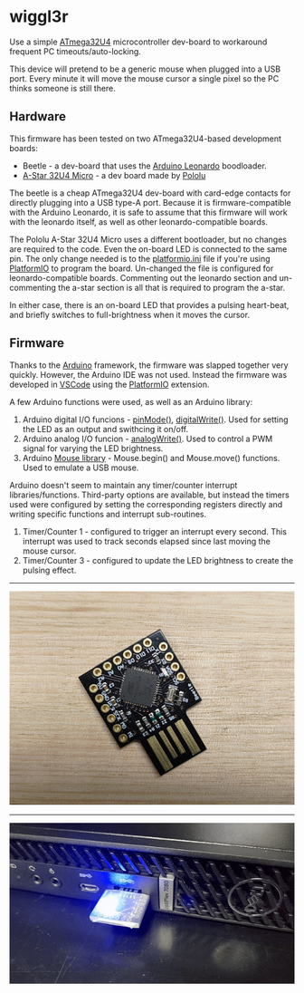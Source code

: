 # wiggl3r

Use a simple [ATmega32U4][link_web_atmega32u4] microcontroller dev-board to workaround frequent PC timeouts/auto-locking.

This device will pretend to be a generic mouse when plugged into a USB port.  Every minute it will move the mouse cursor a single pixel so the PC thinks someone is still there.

## Hardware

This firmware has been tested on two ATmega32U4-based development boards:
- Beetle - a dev-board that uses the [Arduino Leonardo][link_web_arduino_leonardo] boodloader.
- [A-Star 32U4 Micro][link_web_pololu_a_star] - a dev board made by [Pololu][link_web_pololu]

The beetle is a cheap ATmega32U4 dev-board with card-edge contacts for directly plugging into a USB type-A port.  Because it is firmware-compatible with the Arduino Leonardo, it is safe to assume that this firmware will work with the leonardo itself, as well as other leonardo-compatible boards.

The Pololu A-Star 32U4 Micro uses a different bootloader, but no changes are required to the code.  Even the on-board LED is connected to the same pin.  The only change needed is to the [platformio.ini][link_repo_platformio.ini] file if you're using [PlatformIO][link_web_platformio] to program the board.  Un-changed the file is configured for leonardo-compatible boards.  Commenting out the leonardo section and un-commenting the a-star section is all that is required to program the a-star.

In either case, there is an on-board LED that provides a pulsing heart-beat, and briefly switches to full-brightness when it moves the cursor.

## Firmware

Thanks to the [Arduino][link_web_arduino] framework, the firmware was slapped together very quickly.  However, the Arduino IDE was not used.  Instead the firmware was developed in [VSCode][link_web_vscode] using the [PlatformIO][link_web_platformio] extension.

A few Arduino functions were used, as well as an Arduino library:
1. Arduino digital I/O funcions - [pinMode()][link_web_arduino_pinmode], [digitalWrite()][link_web_arduino_digitalwrite].  Used for setting the LED as an output and swithcing it on/off.
2. Arduino analog I/O funcion - [analogWrite()][link_web_arduino_analogwrite].  Used to control a PWM signal for varying the LED brightness. 
3. Arduino [Mouse library][link_web_arduino_mouse] - Mouse.begin() and Mouse.move() functions.  Used to emulate a USB mouse.

Arduino doesn't seem to maintain any timer/counter interrupt libraries/functions.  Third-party options are available, but instead the timers used were configured by setting the corresponding registers directly and writing specific functions and interrupt sub-routines.
1. Timer/Counter 1 - configured to trigger an interrupt every second.  This interrupt was used to track seconds elapsed since last moving the mouse cursor.
2. Timer/Counter 3 - configured to update the LED brightness to create the pulsing effect.

---

![Photo of the dev board.][image_wiggl3r_photo]

---

![Animation showing the LED pulse.][image_wiggl3r_gif]

[image_wiggl3r_photo]:/data/wiggl3r.jpg
[image_wiggl3r_gif]:/data/wiggl3r.gif

[link_repo_platformio.ini]:/platformio.ini
[link_web_arduino]:https://www.arduino.cc/
[link_web_arduino_analogwrite]:https://www.arduino.cc/reference/en/language/functions/analog-io/analogwrite/
[link_web_arduino_digitalwrite]:https://www.arduino.cc/reference/en/language/functions/digital-io/digitalwrite/
[link_web_arduino_leonardo]:https://docs.arduino.cc/hardware/leonardo
[link_web_arduino_mouse]:https://www.arduino.cc/reference/en/language/functions/usb/mouse/
[link_web_arduino_pinmode]:https://www.arduino.cc/reference/en/language/functions/digital-io/pinmode/
[link_web_atmega32u4]:https://www.microchip.com/en-us/product/ATmega32U4
[link_web_platformio]:https://platformio.org/
[link_web_pololu]:https://www.pololu.com/
[link_web_pololu_a_star]:https://www.pololu.com/product/3101
[link_web_vscode]:https://code.visualstudio.com/
